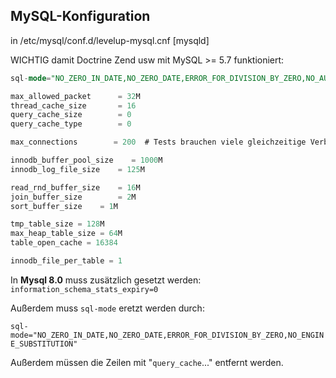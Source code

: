 ## MySQL-Konfiguration 

in /etc/mysql/conf.d/levelup-mysql.cnf
[mysqld]

WICHTIG damit Doctrine Zend usw mit MySQL >= 5.7 funktioniert:
```sql
sql-mode="NO_ZERO_IN_DATE,NO_ZERO_DATE,ERROR_FOR_DIVISION_BY_ZERO,NO_AUTO_CREATE_USER,NO_ENGINE_SUBSTITUTION"

max_allowed_packet      = 32M
thread_cache_size       = 16
query_cache_size        = 0
query_cache_type        = 0

max_connections        = 200  # Tests brauchen viele gleichzeitige Verbindungen

innodb_buffer_pool_size    = 1000M
innodb_log_file_size    = 125M

read_rnd_buffer_size    = 16M
join_buffer_size        = 2M
sort_buffer_size	= 1M

tmp_table_size = 128M
max_heap_table_size = 64M
table_open_cache = 16384

innodb_file_per_table = 1
```

In **Mysql 8.0** muss zusätzlich gesetzt werden:
`information_schema_stats_expiry=0`

Außerdem muss  `sql-mode` eretzt werden durch:

`sql-mode="NO_ZERO_IN_DATE,NO_ZERO_DATE,ERROR_FOR_DIVISION_BY_ZERO,NO_ENGINE_SUBSTITUTION"`

Außerdem müssen die Zeilen mit "`query_cache`..." entfernt werden.

